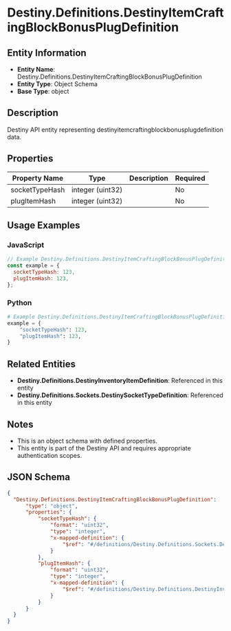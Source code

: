 # Destiny.Definitions.DestinyItemCraftingBlockBonusPlugDefinition

## Entity Information
- **Entity Name**: Destiny.Definitions.DestinyItemCraftingBlockBonusPlugDefinition
- **Entity Type**: Object Schema
- **Base Type**: object

## Description
Destiny API entity representing destinyitemcraftingblockbonusplugdefinition data.

## Properties

| Property Name | Type | Description | Required |
|---------------|------|-------------|----------|
| socketTypeHash | integer (uint32) |  | No |
| plugItemHash | integer (uint32) |  | No |

## Usage Examples

### JavaScript
```javascript
// Example Destiny.Definitions.DestinyItemCraftingBlockBonusPlugDefinition object
const example = {
  socketTypeHash: 123,
  plugItemHash: 123,
};
```

### Python
```python
# Example Destiny.Definitions.DestinyItemCraftingBlockBonusPlugDefinition object
example = {
    "socketTypeHash": 123,
    "plugItemHash": 123,
}
```

## Related Entities
- **Destiny.Definitions.DestinyInventoryItemDefinition**: Referenced in this entity
- **Destiny.Definitions.Sockets.DestinySocketTypeDefinition**: Referenced in this entity

## Notes
- This is an object schema with defined properties.
- This entity is part of the Destiny API and requires appropriate authentication scopes.

## JSON Schema
```json
{
  "Destiny.Definitions.DestinyItemCraftingBlockBonusPlugDefinition":   {
      "type": "object",
      "properties": {
          "socketTypeHash": {
              "format": "uint32",
              "type": "integer",
              "x-mapped-definition": {
                  "$ref": "#/definitions/Destiny.Definitions.Sockets.DestinySocketTypeDefinition"
              }
          },
          "plugItemHash": {
              "format": "uint32",
              "type": "integer",
              "x-mapped-definition": {
                  "$ref": "#/definitions/Destiny.Definitions.DestinyInventoryItemDefinition"
              }
          }
      }
  }
}
```
